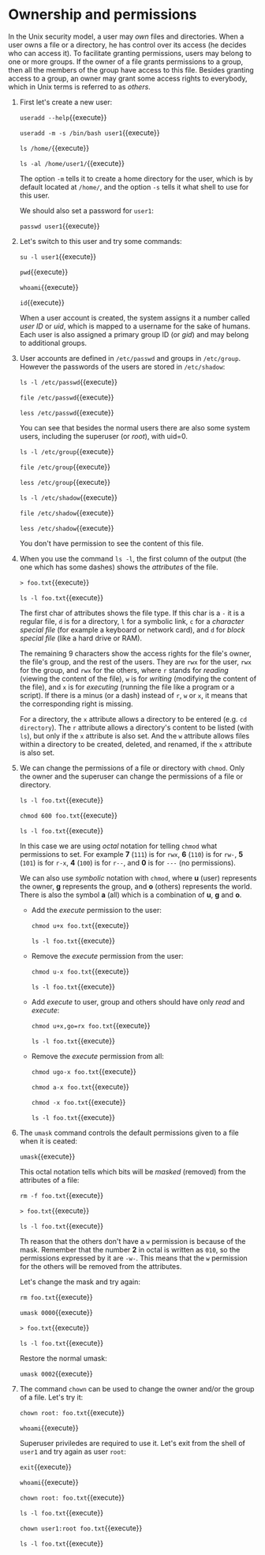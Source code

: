 # Ownership and permissions

In the Unix security model, a user may _own_ files and
directories. When a user owns a file or a directory, he has control
over its access (he decides who can access it). To facilitate granting
permissions, users may belong to one or more groups. If the owner of a
file grants permissions to a group, then all the members of the group
have access to this file. Besides granting access to a group, an owner
may grant some access rights to everybody, which in Unix terms is
referred to as _others_.

1. First let's create a new user:

   `useradd --help`{{execute}}

   `useradd -m -s /bin/bash user1`{{execute}}
   
   `ls /home/`{{execute}}
   
   `ls -al /home/user1/`{{execute}}
   
   The option `-m` tells it to create a home directory for the user,
   which is by default located at `/home/`, and the option `-s` tells
   it what shell to use for this user.
   
   We should also set a password for `user1`:
   
   `passwd user1`{{execute}}
   
2. Let's switch to this user and try some commands:

   `su -l user1`{{execute}}
   
   `pwd`{{execute}}
   
   `whoami`{{execute}}
   
   `id`{{execute}}
   
   When a user account is created, the system assigns it a number
   called _user ID_ or _uid_, which is mapped to a username for the
   sake of humans. Each user is also assigned a primary group ID (or
   _gid_) and may belong to additional groups.
   
3. User accounts are defined in `/etc/passwd` and groups in
   `/etc/group`. However the passwords of the users are stored in
   `/etc/shadow`:
   
   `ls -l /etc/passwd`{{execute}}
   
   `file /etc/passwd`{{execute}}
   
   `less /etc/passwd`{{execute}}
   
   You can see that besides the normal users there are also some
   system users, including the superuser (or _root_), with uid=0.
   
   `ls -l /etc/group`{{execute}}
   
   `file /etc/group`{{execute}}
   
   `less /etc/group`{{execute}}
   
   `ls -l /etc/shadow`{{execute}}
   
   `file /etc/shadow`{{execute}}
   
   `less /etc/shadow`{{execute}}
   
   You don't have permission to see the content of this file.

3. When you use the command `ls -l`, the first column of the output
   (the one which has some dashes) shows the _attributes_ of the file.
   
   `> foo.txt`{{execute}}
   
   `ls -l foo.txt`{{execute}}
   
   The first char of attributes shows the file type. If this char is a
   `-` it is a regular file, `d` is for a directory, `l` for a
   symbolic link, `c` for a _character special file_ (for example a
   keyboard or network card), and `d` for _block special file_ (like a
   hard drive or RAM).
   
   The remaining 9 characters show the access rights for the file's
   owner, the file's group, and the rest of the users. They are `rwx`
   for the user, `rwx` for the group, and `rwx` for the others, where
   `r` stands for _reading_ (viewing the content of the file), `w` is
   for _writing_ (modifying the content of the file), and `x` is for
   _executing_ (running the file like a program or a script). If there
   is a minus (or a dash) instead of `r`, `w` or `x`, it means that
   the corresponding right is missing.
   
   For a directory, the `x` attribute allows a directory to be entered
   (e.g. `cd directory`). The `r` attribute allows a directory's
   content to be listed (with `ls`), but only if the `x` attribute is
   also set. And the `w` attribute allows files within a directory to
   be created, deleted, and renamed, if the `x` attribute is also set.

4. We can change the permissions of a file or directory with `chmod`.
   Only the owner and the superuser can change the permissions of a file
   or directory.
   
   `ls -l foo.txt`{{execute}}
   
   `chmod 600 foo.txt`{{execute}}
   
   `ls -l foo.txt`{{execute}}
   
   In this case we are using _octal_ notation for telling `chmod` what
   permissions to set. For example **7** (`111`) is for `rwx`, **6**
   (`110`) is for `rw-`, **5** (`101`) is for `r-x`, **4** (`100`) is
   for `r--`, and **0** is for `---` (no permissions).
   
   We can also use _symbolic_ notation with `chmod`, where **u**
   (user) represents the owner, **g** represents the group, and **o**
   (others) represents the world. There is also the symbol **a** (all)
   which is a combination of **u**, **g** and **o**.
   
   - Add the _execute_ permission to the user:
   
     `chmod u+x foo.txt`{{execute}}
    
     `ls -l foo.txt`{{execute}}

   - Remove the _execute_ permission from the user:
   
     `chmod u-x foo.txt`{{execute}}
    
     `ls -l foo.txt`{{execute}}

   - Add _execute_ to user, group and others should have only _read_
     and _execute_:
	 
     `chmod u+x,go=rx foo.txt`{{execute}}
    
     `ls -l foo.txt`{{execute}}

   - Remove the _execute_ permission from all:
   
     `chmod ugo-x foo.txt`{{execute}}
    
     `chmod a-x foo.txt`{{execute}}
    
     `chmod -x foo.txt`{{execute}}
    
     `ls -l foo.txt`{{execute}}

5. The `umask` command controls the default permissions given to a
   file when it is ceated:

   `umask`{{execute}}
   
   This octal notation tells which bits will be _masked_ (removed)
   from the attributes of a file:
   
   `rm -f foo.txt`{{execute}}
   
   `> foo.txt`{{execute}}
   
   `ls -l foo.txt`{{execute}}
   
   Th reason that the others don't have a `w` permission is because of
   the mask. Remember that the number **2** in octal is written as
   `010`, so the permissions expressed by it are `-w-`. This means
   that the `w` permission for the others will be removed from the
   attributes.
   
   Let's change the mask and try again:
   
   `rm foo.txt`{{execute}}
   
   `umask 0000`{{execute}}
   
   `> foo.txt`{{execute}}
   
   `ls -l foo.txt`{{execute}}

   Restore the normal umask:
   
   `umask 0002`{{execute}}
   
6. The command `chown` can be used to change the owner and/or the
   group of a file. Let's try it:
   
   `chown root: foo.txt`{{execute}}
   
   `whoami`{{execute}}
   
   Superuser priviledes are required to use it. Let's exit from the
   shell of `user1` and try again as user `root`:

   `exit`{{execute}}
   
   `whoami`{{execute}}
   
   `chown root: foo.txt`{{execute}}

   `ls -l foo.txt`{{execute}}
   
   `chown user1:root foo.txt`{{execute}}
   
   `ls -l foo.txt`{{execute}}
